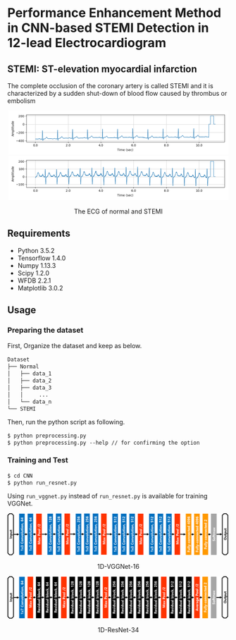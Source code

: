 Performance Enhancement Method in CNN-based STEMI Detection in 12-lead Electrocardiogram
=====

## STEMI: ST-elevation myocardial infarction
The complete occlusion of the coronary artery is called STEMI and it is characterized by a sudden shut-down of blood flow caused by thrombus or embolism  

<div align="center">
  <img src="./figures/normal.png" width="500">  
  <img src="./figures/stemi.png"  width="500">  
  <p>The ECG of normal and STEMI</p>
</div>

## Requirements
* Python 3.5.2  
* Tensorflow 1.4.0  
* Numpy 1.13.3  
* Scipy 1.2.0  
* WFDB 2.2.1  
* Matplotlib 3.0.2  


## Usage
### Preparing the dataset
First, Organize the dataset and keep as below.  
```
Dataset
├── Normal
│   ├── data_1
│   ├── data_2
│   ├── data_3
│   │     ...
│   └── data_n
└── STEMI
```
Then, run the python script as following.  
```
$ python preprocessing.py
$ python preprocessing.py --help // for confirming the option
```

### Training and Test
```
$ cd CNN
$ python run_resnet.py
```
Using `run_vggnet.py` instead of `run_resnet.py` is available for training VGGNet.  

<div align="center">
  <img src="./figures/vggnet16.png" width="800">  
  <p>1D-VGGNet-16</p>  
  <img src="./figures/resnet34.png"  width="800">  
  <p>1D-ResNet-34</p>
</div>
